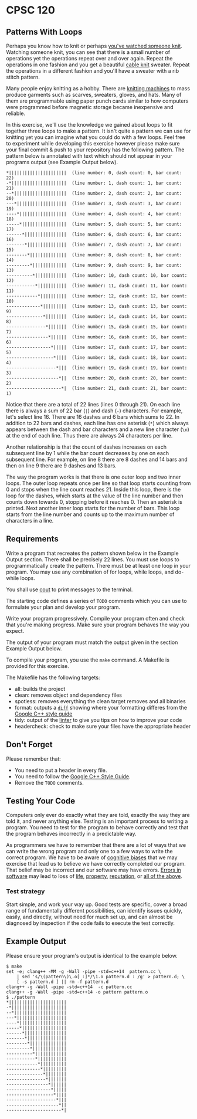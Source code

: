 # CPSC 120

## Patterns With Loops

Perhaps you know how to knit or perhaps [you've watched someone knit](https://youtu.be/LBDJ_h-9WfE?t=58). Watching someone knit, you can see that there is a small number of operations yet the operations repeat over and over again. Repeat the operations in one fashion and you get a beautiful [cable knit](https://en.wikipedia.org/wiki/Cable_knitting) sweater. Repeat the operations in a different fashion and you'll have a sweater with a rib stitch pattern.

Many people enjoy knitting as a hobby. There are [knitting machines](https://en.wikipedia.org/wiki/Knitting_machine) to mass produce garments such as scarves, sweaters, gloves, and hats. Many of them are programmable using paper punch cards similar to how computers were programmed before magnetic storage became inexpensive and reliable.

In this exercise, we'll use the knowledge we gained about loops to fit together three loops to make a pattern. It isn't quite a pattern we can use for knitting yet you can imagine what you could do with a few loops. Feel free to experiment while developing this exercise however please make sure your final commit & push to your repository has the following pattern. The pattern below is annotated with text which should not appear in your programs output (see Example Output below).

```
*||||||||||||||||||||||  (line number: 0, dash count: 0, bar count: 22)
-*|||||||||||||||||||||  (line number: 1, dash count: 1, bar count: 21)
--*||||||||||||||||||||  (line number: 2, dash count: 2, bar count: 20)
---*|||||||||||||||||||  (line number: 3, dash count: 3, bar count: 19)
----*||||||||||||||||||  (line number: 4, dash count: 4, bar count: 18)
-----*|||||||||||||||||  (line number: 5, dash count: 5, bar count: 17)
------*||||||||||||||||  (line number: 6, dash count: 6, bar count: 16)
-------*|||||||||||||||  (line number: 7, dash count: 7, bar count: 15)
--------*||||||||||||||  (line number: 8, dash count: 8, bar count: 14)
---------*|||||||||||||  (line number: 9, dash count: 9, bar count: 13)
----------*||||||||||||  (line number: 10, dash count: 10, bar count: 12)
-----------*|||||||||||  (line number: 11, dash count: 11, bar count: 11)
------------*||||||||||  (line number: 12, dash count: 12, bar count: 10)
-------------*|||||||||  (line number: 13, dash count: 13, bar count: 9)
--------------*||||||||  (line number: 14, dash count: 14, bar count: 8)
---------------*|||||||  (line number: 15, dash count: 15, bar count: 7)
----------------*||||||  (line number: 16, dash count: 16, bar count: 6)
-----------------*|||||  (line number: 17, dash count: 17, bar count: 5)
------------------*||||  (line number: 18, dash count: 18, bar count: 4)
-------------------*|||  (line number: 19, dash count: 19, bar count: 3)
--------------------*||  (line number: 20, dash count: 20, bar count: 2)
---------------------*|  (line number: 21, dash count: 21, bar count: 1)
```

Notice that there are a total of 22 lines (lines 0 through 21). On each line there is always a sum of 22 bar (`|`) and dash (`-`) characters. For example, let's select line 16. There are 16 dashes and 6 bars which sums to 22. In addition to 22 bars and dashes, each line has one asterisk (`*`) which always appears between the dash and bar characters and a new line character (`\n`) at the end of each line. Thus there are always 24 characters per line.

Another relationship is that the count of dashes increases on each subsequent line by 1 while the bar count decreases by one on each subsequent line. For example, on line 8 there are 8 dashes and 14 bars and then on line 9 there are 9 dashes and 13 bars.

The way the program works is that there is one outer loop and two inner loops. The outer loop repeats once per line so that loop starts counting from 0 and stops when the line count reaches 21. Inside this loop, there is the loop for the dashes, which starts at the value of the line number and then counts down towards 0, stopping before it reaches 0. Then an asterisk is printed. Next another inner loop starts for the number of bars. This loop starts from the line number and counts up to the maximum number of characters in a line.

## Requirements

Write a program that recreates the pattern shown below in the Example Output section. There shall be precisely 22 lines. You must use loops to programmatically create the pattern. There must be at least one loop in your program. You may use any combination of for loops, while loops, and do-while loops.

You shall use [cout](https://en.cppreference.com/w/cpp/io/cout) to print messages to the terminal.

The starting code defines a series of `TODO` comments which you can use to formulate your plan and develop your program.

Write your program progressively. Compile your program often and check that you're making progress. Make sure your program behaves the way you expect.

The output of your program must match the output given in the section Example Output below.

To compile your program, you use the `make` command. A Makefile is provided for this exercise.

The Makefile has the following targets:
  
* all: builds the project
* clean: removes object and dependency files
* spotless: removes everything the clean target removes and all binaries
* format: outputs a [`diff`](https://en.wikipedia.org/wiki/Diff) showing where your formatting differes from the [Google C++ style guide](https://google.github.io/styleguide/cppguide.html)
* tidy: output of the [linter](https://en.wikipedia.org/wiki/Lint_(software)) to give you tips on how to improve your code
* headercheck: check to make sure your files have the appropriate header

## Don't Forget

Please remember that:

- You need to put a header in every file.
- You need to follow the [Google C++ Style Guide](https://google.github.io/styleguide/cppguide.html).
- Remove the `TODO` comments.

## Testing Your Code

Computers only ever do exactly what they are told, exactly the way they are told it, and never anything else. Testing is an important process to writing a program. You need to test for the program to behave correctly and test that the program behaves incorrectly in a predictable way.

As programmers we have to remember that there are a lot of ways that we can write the wrong program and only one to a few ways to write the correct program. We have to be aware of [cognitive biases](https://en.wikipedia.org/wiki/List_of_cognitive_biases) that we may exercise that lead us to believe we have correctly completed our program. That belief may be incorrect and our software may have errors. [Errors in software](https://www.wired.com/2005/11/historys-worst-software-bugs/) may lead to loss of [life](https://www.nytimes.com/2019/03/14/business/boeing-737-software-update.html), [property](https://en.wikipedia.org/wiki/Mariner_1), [reputation](https://en.wikipedia.org/wiki/Pentium_FDIV_bug), or [all of the above](https://en.wikipedia.org/wiki/2009%E2%80%9311_Toyota_vehicle_recalls).

### Test strategy

Start simple, and work your way up. Good tests are specific, cover a broad range of fundamentally different possibilities, can identify issues quickly, easily, and directly, without need for much set up, and can almost be diagnosed by inspection if the code fails to execute the test correctly.

## Example Output

Please ensure your program's output is identical to the example below.

```
$ make
set -e; clang++ -MM -g -Wall -pipe -std=c++14  pattern.cc \
	| sed 's/\(pattern\)\.o[ :]*/\1.o pattern.d : /g' > pattern.d; \
	[ -s pattern.d ] || rm -f pattern.d
clang++ -g -Wall -pipe -std=c++14  -c pattern.cc
clang++ -g -Wall -pipe -std=c++14 -o pattern pattern.o 
$ ./pattern 
*||||||||||||||||||||||
-*|||||||||||||||||||||
--*||||||||||||||||||||
---*|||||||||||||||||||
----*||||||||||||||||||
-----*|||||||||||||||||
------*||||||||||||||||
-------*|||||||||||||||
--------*||||||||||||||
---------*|||||||||||||
----------*||||||||||||
-----------*|||||||||||
------------*||||||||||
-------------*|||||||||
--------------*||||||||
---------------*|||||||
----------------*||||||
-----------------*|||||
------------------*||||
-------------------*|||
--------------------*||
---------------------*|
```

